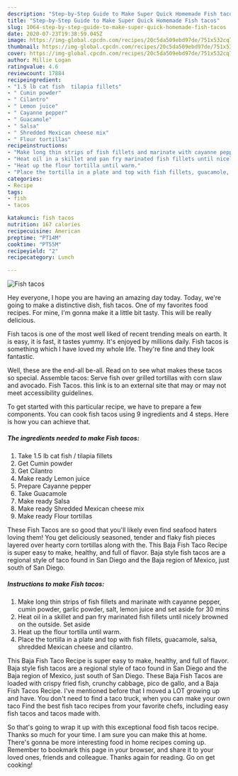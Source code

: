 ```yaml
---
description: "Step-by-Step Guide to Make Super Quick Homemade Fish tacos"
title: "Step-by-Step Guide to Make Super Quick Homemade Fish tacos"
slug: 1064-step-by-step-guide-to-make-super-quick-homemade-fish-tacos
date: 2020-07-23T19:38:59.045Z
image: https://img-global.cpcdn.com/recipes/20c5da509ebd97de/751x532cq70/fish-tacos-recipe-main-photo.jpg
thumbnail: https://img-global.cpcdn.com/recipes/20c5da509ebd97de/751x532cq70/fish-tacos-recipe-main-photo.jpg
cover: https://img-global.cpcdn.com/recipes/20c5da509ebd97de/751x532cq70/fish-tacos-recipe-main-photo.jpg
author: Millie Logan
ratingvalue: 4.6
reviewcount: 17884
recipeingredient:
- "1.5 lb cat fish  tilapia fillets"
- " Cumin powder"
- " Cilantro"
- " Lemon juice"
- " Cayanne pepper"
- " Guacamole"
- " Salsa"
- " Shredded Mexican cheese mix"
- " Flour tortillas"
recipeinstructions:
- "Make long thin strips of fish fillets and marinate with cayanne pepper, cumin powder, garlic powder, salt, lemon juice and set aside for 30 mins"
- "Heat oil in a skillet and pan fry marinated fish fillets until nicely browned on the outside. Set aside"
- "Heat up the flour tortilla until warm."
- "Place the tortilla in a plate and top with fish fillets, guacamole, salsa, shredded Mexican cheese and cilantro."
categories:
- Recipe
tags:
- fish
- tacos

katakunci: fish tacos 
nutrition: 167 calories
recipecuisine: American
preptime: "PT14M"
cooktime: "PT55M"
recipeyield: "2"
recipecategory: Lunch

---
```



![Fish tacos](https://img-global.cpcdn.com/recipes/20c5da509ebd97de/751x532cq70/fish-tacos-recipe-main-photo.jpg)

Hey everyone, I hope you are having an amazing day today. Today, we're going to make a distinctive dish, fish tacos. One of my favorites food recipes. For mine, I'm gonna make it a little bit tasty. This will be really delicious.

Fish tacos is one of the most well liked of recent trending meals on earth. It is easy, it is fast, it tastes yummy. It's enjoyed by millions daily. Fish tacos is something which I have loved my whole life. They're fine and they look fantastic.

Well, these are the end-all be-all. Read on to see what makes these tacos so special. Assemble tacos: Serve fish over grilled tortillas with corn slaw and avocado. Fish Tacos. this link is to an external site that may or may not meet accessibility guidelines.


To get started with this particular recipe, we have to prepare a few components. You can cook fish tacos using 9 ingredients and 4 steps. Here is how you can achieve that.

<!--inarticleads1-->

##### The ingredients needed to make Fish tacos:

1. Take 1.5 lb cat fish / tilapia fillets
1. Get  Cumin powder
1. Get  Cilantro
1. Make ready  Lemon juice
1. Prepare  Cayanne pepper
1. Take  Guacamole
1. Make ready  Salsa
1. Make ready  Shredded Mexican cheese mix
1. Make ready  Flour tortillas


These Fish Tacos are so good that you&#39;ll likely even find seafood haters loving them! You get deliciously seasoned, tender and flaky fish pieces layered over hearty corn tortillas along with the. This Baja Fish Taco Recipe is super easy to make, healthy, and full of flavor. Baja style fish tacos are a regional style of taco found in San Diego and the Baja region of Mexico, just south of San Diego. 

<!--inarticleads2-->

##### Instructions to make Fish tacos:

1. Make long thin strips of fish fillets and marinate with cayanne pepper, cumin powder, garlic powder, salt, lemon juice and set aside for 30 mins
1. Heat oil in a skillet and pan fry marinated fish fillets until nicely browned on the outside. Set aside
1. Heat up the flour tortilla until warm.
1. Place the tortilla in a plate and top with fish fillets, guacamole, salsa, shredded Mexican cheese and cilantro.


This Baja Fish Taco Recipe is super easy to make, healthy, and full of flavor. Baja style fish tacos are a regional style of taco found in San Diego and the Baja region of Mexico, just south of San Diego. These Baja Fish Tacos are loaded with crispy fried fish, crunchy cabbage, pico de gallo, and a Baja Fish Tacos Recipe. I&#39;ve mentioned before that I moved a LOT growing up and have. You don&#39;t need to find a taco truck, when you can make your own taco Find the best fish taco recipes from your favorite chefs, including easy fish tacos and tacos made with. 

So that's going to wrap it up with this exceptional food fish tacos recipe. Thanks so much for your time. I am sure you can make this at home. There's gonna be more interesting food in home recipes coming up. Remember to bookmark this page in your browser, and share it to your loved ones, friends and colleague. Thanks again for reading. Go on get cooking!
